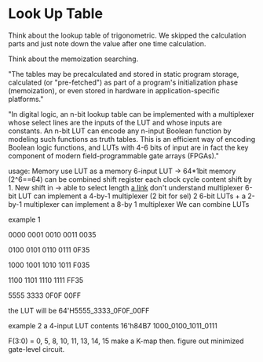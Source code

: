 Look Up Table
=============
Think about the lookup table of trigonometric. We skipped the calculation parts and just note down the value after one time calculation.

Think about the memoization searching. 

"The tables may be precalculated and stored in static program storage, calculated (or "pre-fetched") as part of a program's initialization phase (memoization), or even stored in hardware in application-specific platforms."

"In digital logic, an n-bit lookup table can be implemented with a multiplexer whose select lines are the inputs of the LUT and whose inputs are constants. An n-bit LUT can encode any n-input Boolean function by modeling such functions as truth tables. This is an efficient way of encoding Boolean logic functions, and LUTs with 4-6 bits of input are in fact the key component of modern field-programmable gate arrays (FPGAs)."


usage:
  Memory
     use LUT as a memory 6-input LUT -> 64*1bit memory (2^6==64) can be combined
  shift register
    each clock cycle content shift by 1. New shift in ->  able to select length
    [a link](http://www.xilinx.com/support/documentation/application_notes/xapp465.pdf)
    don't understand
  multiplexer
    6-bit LUT can implement a 4-by-1 multiplexer (2 bit for sel)
    2 6-bit LUTs + a 2-by-1 multiplexer can implement a 8-by 1 multiplexer
    We can combine LUTs

example 1

0000
0001
0010
0011 0035

0100
0101
0110
0111 0F35

1000
1001
1010
1011 F035

1100
1101
1110
1111 FF35

5555
3333
0F0F
00FF

the LUT will be 64'H5555_3333_0F0F_00FF


example 2
a 4-input LUT contents 16'h84B7
1000_0100_1011_0111

F(3:0) = 0, 5, 8, 10, 11, 13, 14, 15
make a K-map then. figure out minimized gate-level circuit.